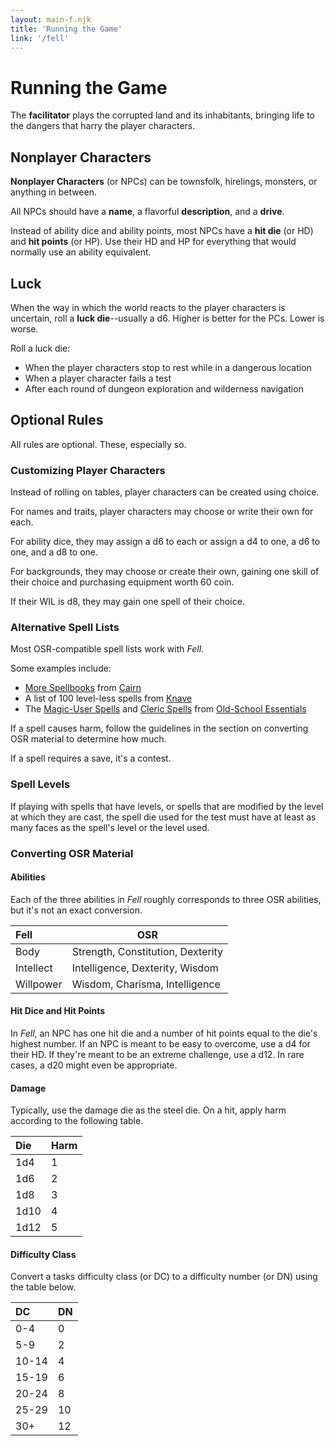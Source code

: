 ```yaml
---
layout: main-f.njk
title: 'Running the Game'
link: '/fell'
---
```


# Running the Game

The **facilitator** plays the corrupted land and its inhabitants, bringing life to the dangers that harry the player characters.

## Nonplayer Characters

**Nonplayer Characters** (or NPCs) can be townsfolk, hirelings, monsters, or anything in between.

All NPCs should have a **name**, a flavorful **description**, and a **drive**.

Instead of ability dice and ability points, most NPCs have a **hit die** (or HD) and **hit points** (or HP). Use their HD and HP for everything that would normally use an ability equivalent.

## Luck

When the way in which the world reacts to the player characters is uncertain, roll a **luck die**--usually a d6. Higher is better for the PCs. Lower is worse.

Roll a luck die:

- When the player characters stop to rest while in a dangerous location
- When a player character fails a test
- After each round of dungeon exploration and wilderness navigation

## Optional Rules

All rules are optional. These, especially so.

### Customizing Player Characters

Instead of rolling on tables, player characters can be created using choice.

For names and traits, player characters may choose or write their own for each.

For ability dice, they may assign a d6 to each or assign a d4 to one, a d6 to one, and a d8 to one.

For backgrounds, they may choose or create their own, gaining one skill of their choice and purchasing equipment worth 60 coin.

If their WIL is d8, they may gain one spell of their choice.

### Alternative Spell Lists

Most OSR-compatible spell lists work with *Fell*.

Some examples include:

- [More Spellbooks](https://cairnrpg.com/resources/more-spellbooks/) from [Cairn](https://cairnrpg.com/)
- A list of 100 level-less spells from [Knave](https://questingbeast.itch.io/knave)
- The [Magic-User Spells](https://oldschoolessentials.necroticgnome.com/srd/index.php/Magic-User_Spells) and [Cleric Spells](https://oldschoolessentials.necroticgnome.com/srd/index.php/Cleric_Spells) from [Old-School Essentials](https://oldschoolessentials.necroticgnome.com/srd/index.php/Main_Page)

If a spell causes harm, follow the guidelines in the section on converting OSR material to determine how much.

If a spell requires a save, it's a contest.

### Spell Levels

If playing with spells that have levels, or spells that are modified by the level at which they are cast, the spell die used for the test must have at least as many faces as the spell's level or the level used.

### Converting OSR Material

#### Abilities

Each of the three abilities in *Fell* roughly corresponds to three OSR abilities, but it's not an exact conversion.

Fell|OSR
:--|---
Body|Strength, Constitution, Dexterity
Intellect|Intelligence, Dexterity, Wisdom
Willpower|Wisdom, Charisma, Intelligence

#### Hit Dice and Hit Points

In *Fell*, an NPC has one hit die and a number of hit points equal to the die's highest number. If an NPC is meant to be easy to overcome, use a d4 for their HD. If they're meant to be an extreme challenge, use a d12. In rare cases, a d20 might even be appropriate.

#### Damage

Typically, use the damage die as the steel die. On a hit, apply harm according to the following table.

Die|Harm
:--|:--
1d4|1
1d6|2
1d8|3
1d10|4
1d12|5

#### Difficulty Class

Convert a tasks difficulty class (or DC) to a difficulty number (or DN) using the table below.

DC|DN
:--|:--
0-4|0
5-9|2
10-14|4
15-19|6
20-24|8
25-29|10
30+|12

